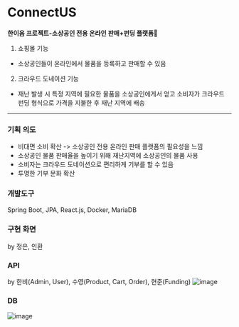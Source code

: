 # ConnectUS
**한이음 프로젝트-소상공인 전용 온라인 판매+펀딩 플랫폼🙌**
1. 쇼핑몰 기능
- 소상공인들이 온라인에서 물품을 등록하고 판매할 수 있음
2. 크라우드 도네이션 기능
- 재난 발생 시 특정 지역에 필요한 물품을 소상공인에게서 얻고 소비자가 크라우드 펀딩 형식으로 가격을 지불한 후 재난 지역에 배송

* * *

### 기획 의도
- 비대면 소비 확산 -> 소상공인 전용 온라인 판매 플랫폼의 필요성을 느낌
- 소상공인 물품 판매율을 높이기 위해 재난지역에 소상공인의 물품 사용
- 소비자는 크라우드 도네이션으로 편리하게 기부를 할 수 있음
- 투명한 기부 문화 확산

### 개발도구
Spring Boot, JPA, React.js, Docker, MariaDB

### 구현 화면
by 정은, 인환

### API
by 한비(Admin, User), 수영(Product, Cart, Order), 현준(Funding)
![image](https://user-images.githubusercontent.com/36736904/96230356-652e1600-0fd2-11eb-963f-75c46b9cd321.png)

### DB
![image](https://user-images.githubusercontent.com/36736904/96233286-2cdb0780-0fd3-11eb-9224-78fc79d0ba5a.png)



